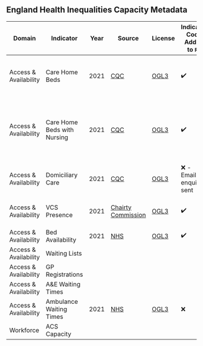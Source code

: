 ## England Health Inequalities Capacity Metadata

| Domain | Indicator | Year | Source | License | Indicator Code Added to `R/` | Data Added to `data/` |
| --- | --- | --- | --- | --- | --- | --- |
| Access & Availability | Care Home Beds | 2021 | [CQC](https://www.cqc.org.uk/about-us/transparency/using-cqc-data#directory) | [OGL3](https://www.nationalarchives.gov.uk/doc/open-government-licence/version/3/) | :heavy_check_mark: | :heavy_check_mark: - there are no beds in "E09000001" (City of London) |
| Access & Availability | Care Home Beds with Nursing | 2021 | [CQC](https://www.cqc.org.uk/about-us/transparency/using-cqc-data#directory) | [OGL3](https://www.nationalarchives.gov.uk/doc/open-government-licence/version/3/) | :heavy_check_mark: | :heavy_check_mark: - there are no beds in "E09000001" (City of London) & "E06000053" (Isles of Scilly) |
| Access & Availability | Domiciliary Care | 2021 | [CQC](https://www.cqc.org.uk/about-us/transparency/using-cqc-data#directory) | [OGL3](https://www.nationalarchives.gov.uk/doc/open-government-licence/version/3/) | :x: - Email enquiry sent | :x: |
| Access & Availability | VCS Presence | 2021 | [Chairty Commission](https://register-of-charities.charitycommission.gov.uk/register/full-register-download)  | [OGL3](https://www.nationalarchives.gov.uk/doc/open-government-licence/version/3/) | :heavy_check_mark: | :x: - currently at UTLA level, dissagregate to LTLA? |
| Access & Availability | Bed Availability | 2021 | [NHS](https://www.england.nhs.uk/statistics/statistical-work-areas/bed-availability-and-occupancy/) | [OGL3](https://www.nationalarchives.gov.uk/doc/open-government-licence/version/3/) | :heavy_check_mark: | :x: - review required |
| Access & Availability | Waiting Lists |  |  |  |  |  |
| Access & Availability | GP Registrations |  |  |  |  |  |
| Access & Availability | A&E Waiting Times |  |  |  |  |  |
| Access & Availability | Ambulance Waiting Times | 2021 | [NHS](https://www.england.nhs.uk/statistics/statistical-work-areas/ae-waiting-times-and-activity/) | [OGL3](https://www.nationalarchives.gov.uk/doc/open-government-licence/version/3/) | :x: | :x: |
| Workforce | ACS Capacity |  |  |  |  |  |